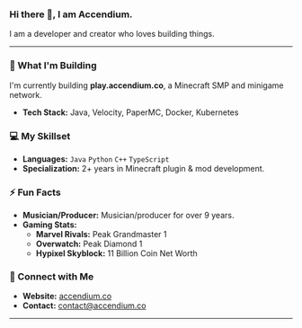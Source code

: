 ### Hi there 👋, I am Accendium.

I am a developer and creator who loves building things. 

---

### **🚀 What I'm Building**

I'm currently building **play.accendium.co**, a Minecraft SMP and minigame network.
- **Tech Stack:** Java, Velocity, PaperMC, Docker, Kubernetes

### **💻 My Skillset**

- **Languages:** `Java` `Python` `C++` `TypeScript`
- **Specialization:** 2+ years in Minecraft plugin & mod development.

### **⚡ Fun Facts**
- **Musician/Producer:** Musician/producer for over 9 years.
- **Gaming Stats:**
    - **Marvel Rivals:** Peak Grandmaster 1
    - **Overwatch:** Peak Diamond 1
    - **Hypixel Skyblock:** 11 Billion Coin Net Worth

### **🔗 Connect with Me**

- **Website:** [accendium.co](https://accendium.co/)
- **Contact:** contact@accendium.co

---
